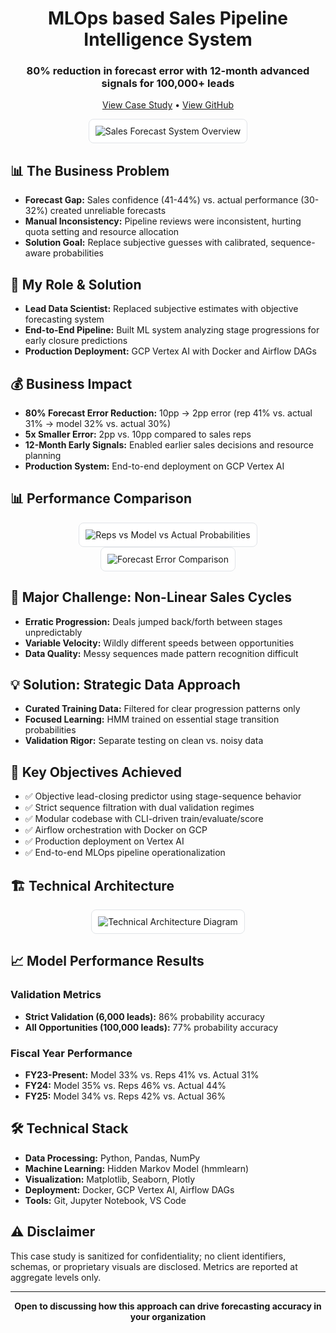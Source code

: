 <h1 align="center">MLOps based Sales Pipeline Intelligence System</h1>

<h3 align="center">80% reduction in forecast error with 12-month advanced signals for 100,000+ leads</h3>

<p align="center">
  <a href="https://sagar61205.github.io/MLOps-Salesforce-Deal-Closure-Probability-System/">View Case Study</a> • 
  <a href="https://github.com/sagar61205/MLOps-Salesforce-Deal-Closure-Probability-System">View GitHub</a>
</p>

<div align="center">
  <img src="https://github.com/user-attachments/assets/5eaece22-4092-4ace-8d7d-308ad06b696a" 
       alt="Sales Forecast System Overview" 
       style="max-width: 100%; height: auto; border: 1px solid #e1e4e8; border-radius: 8px; padding: 10px; background: white;"/>
</div>

## 📊 The Business Problem

<ul>
  <li><strong>Forecast Gap:</strong> Sales confidence (41-44%) vs. actual performance (30-32%) created unreliable forecasts</li>
  <li><strong>Manual Inconsistency:</strong> Pipeline reviews were inconsistent, hurting quota setting and resource allocation</li>
  <li><strong>Solution Goal:</strong> Replace subjective guesses with calibrated, sequence-aware probabilities</li>
</ul>

## 🎯 My Role & Solution

<ul>
  <li><strong>Lead Data Scientist:</strong> Replaced subjective estimates with objective forecasting system</li>
  <li><strong>End-to-End Pipeline:</strong> Built ML system analyzing stage progressions for early closure predictions</li>
  <li><strong>Production Deployment:</strong> GCP Vertex AI with Docker and Airflow DAGs</li>
</ul>

## 💰 Business Impact

<ul>
  <li><strong>80% Forecast Error Reduction:</strong> 10pp → 2pp error (rep 41% vs. actual 31% → model 32% vs. actual 30%)</li>
  <li><strong>5x Smaller Error:</strong> 2pp vs. 10pp compared to sales reps</li>
  <li><strong>12-Month Early Signals:</strong> Enabled earlier sales decisions and resource planning</li>
  <li><strong>Production System:</strong> End-to-end deployment on GCP Vertex AI</li>
</ul>

## 📊 Performance Comparison

<div align="center">
  <img src="https://github.com/user-attachments/assets/d91e25b1-31c0-4dc5-8cac-1b81ad81a680" 
       alt="Reps vs Model vs Actual Probabilities" 
       style="max-width: 100%; height: auto; border: 1px solid #e1e4e8; border-radius: 8px; padding: 10px; background: white;"/>
</div>

<div align="center">
  <img src="https://github.com/user-attachments/assets/368fe97b-82f0-43a9-bf8a-541ef2330a4a" 
       alt="Forecast Error Comparison" 
       style="max-width: 100%; height: auto; border: 1px solid #e1e4e8; border-radius: 8px; padding: 10px; background: white;"/>
</div>

## 🚩 Major Challenge: Non-Linear Sales Cycles

<ul>
  <li><strong>Erratic Progression:</strong> Deals jumped back/forth between stages unpredictably</li>
  <li><strong>Variable Velocity:</strong> Wildly different speeds between opportunities</li>
  <li><strong>Data Quality:</strong> Messy sequences made pattern recognition difficult</li>
</ul>

## 💡 Solution: Strategic Data Approach

<ul>
  <li><strong>Curated Training Data:</strong> Filtered for clear progression patterns only</li>
  <li><strong>Focused Learning:</strong> HMM trained on essential stage transition probabilities</li>
  <li><strong>Validation Rigor:</strong> Separate testing on clean vs. noisy data</li>
</ul>

## 🎯 Key Objectives Achieved

<ul>
  <li>✅ Objective lead-closing predictor using stage-sequence behavior</li>
  <li>✅ Strict sequence filtration with dual validation regimes</li>
  <li>✅ Modular codebase with CLI-driven train/evaluate/score</li>
  <li>✅ Airflow orchestration with Docker on GCP</li>
  <li>✅ Production deployment on Vertex AI</li>
  <li>✅ End-to-end MLOps pipeline operationalization</li>
</ul>

## 🏗️ Technical Architecture

<div align="center">
  <img src="https://github.com/user-attachments/assets/0f732616-f5c7-416b-972c-83cbff815eca" 
       alt="Technical Architecture Diagram" 
       style="max-width: 100%; height: auto; border: 1px solid #e1e4e8; border-radius: 8px; padding: 10px; background: white;"/>
</div>

## 📈 Model Performance Results

### Validation Metrics
<ul>
  <li><strong>Strict Validation (6,000 leads):</strong> 86% probability accuracy</li>
  <li><strong>All Opportunities (100,000 leads):</strong> 77% probability accuracy</li>
</ul>

### Fiscal Year Performance
<ul>
  <li><strong>FY23-Present:</strong> Model 33% vs. Reps 41% vs. Actual 31%</li>
  <li><strong>FY24:</strong> Model 35% vs. Reps 46% vs. Actual 44%</li>
  <li><strong>FY25:</strong> Model 34% vs. Reps 42% vs. Actual 36%</li>
</ul>

## 🛠️ Technical Stack

<ul>
  <li><strong>Data Processing:</strong> Python, Pandas, NumPy</li>
  <li><strong>Machine Learning:</strong> Hidden Markov Model (hmmlearn)</li>
  <li><strong>Visualization:</strong> Matplotlib, Seaborn, Plotly</li>
  <li><strong>Deployment:</strong> Docker, GCP Vertex AI, Airflow DAGs</li>
  <li><strong>Tools:</strong> Git, Jupyter Notebook, VS Code</li>
</ul>

## ⚠️ Disclaimer

This case study is sanitized for confidentiality; no client identifiers, schemas, or proprietary visuals are disclosed. Metrics are reported at aggregate levels only.

---

<div align="center">
  <strong>Open to discussing how this approach can drive forecasting accuracy in your organization</strong>
</div>
